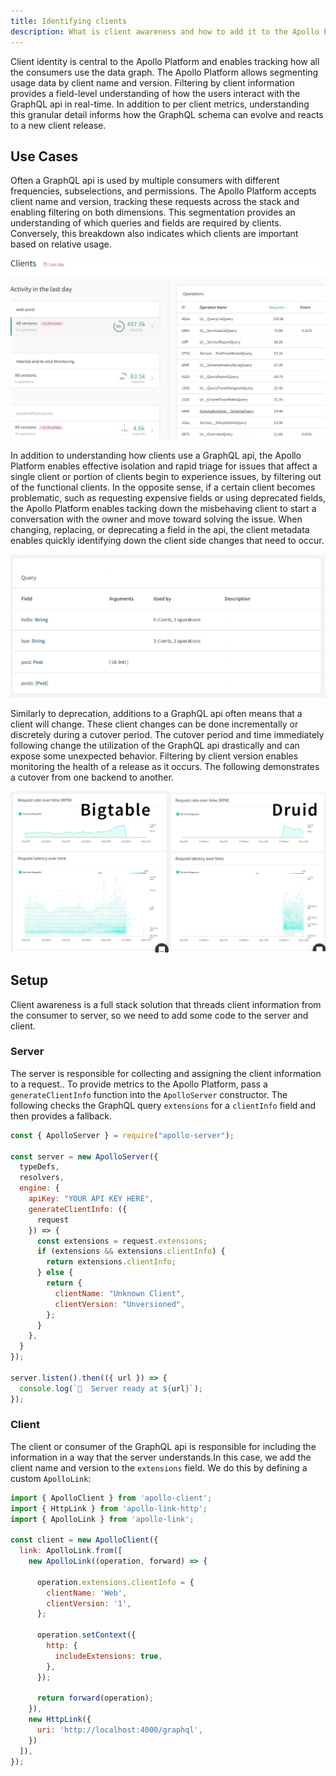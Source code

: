 ```yaml
---
title: Identifying clients
description: What is client awareness and how to add it to the Apollo Platform
---
```


Client identity is central to the Apollo Platform and enables tracking how all
the consumers use the data graph. The Apollo Platform allows segmenting usage
data by client name and version. Filtering by client information provides a
field-level understanding of how the users interact with the GraphQL api in
real-time. In addition to per client metrics, understanding this granular
detail informs how the GraphQL schema can evolve and reacts to a new client
release.

## Use Cases

Often a GraphQL api is used by multiple consumers with different frequencies,
subselections, and permissions. The Apollo Platform accepts client name and
version, tracking these requests across the stack and enabling filtering on
both dimensions. This segmentation provides an understanding of which queries
and fields are required by clients. Conversely, this breakdown also indicates
which clients are important based on relative usage.

![client overview](../img/client-awareness/overview.png)

In addition to understanding how clients use a GraphQL api, the Apollo Platform
enables effective isolation and rapid triage for issues that affect a single
client or portion of clients begin to experience issues, by filtering out of
the functional clients. In the opposite sense, if a certain client becomes
problematic, such as requesting expensive fields or using deprecated fields,
the Apollo Platform enables tacking down the misbehaving client to start a
conversation with the owner and move toward solving the issue. When changing,
replacing, or deprecating a field in the api, the client metadata enables
quickly identifying down the client side changes that need to occur.

![client field](../img/client-awareness/field-usage.png)

Similarly to deprecation, additions to a GraphQL api often means that a client will change. These client changes can be done incrementally or discretely during a cutover period. The cutover period and time immediately following change the utilization of the GraphQL api drastically and can expose some unexpected behavior. Filtering by client version enables monitoring the health of a release as it occurs. The following demonstrates a cutover from one backend to another.

![druid cutover](../img/client-awareness/cutover.png)

## Setup

Client awareness is a full stack solution that threads client information from
the consumer to server, so we need to add some code to the server and client.

### Server

The server is responsible for collecting and assigning the client information
to a request.. To provide metrics to the Apollo Platform, pass a
`generateClientInfo` function into the `ApolloServer` constructor. The
following checks the GraphQL query `extensions` for a `clientInfo` field and
then provides a fallback.

```js line=8-20
const { ApolloServer } = require("apollo-server");

const server = new ApolloServer({
  typeDefs,
  resolvers,
  engine: {
    apiKey: "YOUR API KEY HERE",
    generateClientInfo: ({
      request
    }) => {
      const extensions = request.extensions;
      if (extensions && extensions.clientInfo) {
        return extensions.clientInfo;
      } else {
        return {
          clientName: "Unknown Client",
          clientVersion: "Unversioned",
        };
      }
    },
  }
});

server.listen().then(({ url }) => {
  console.log(`🚀  Server ready at ${url}`);
});
```

### Client

The client or consumer of the GraphQL api is responsible for including the
information in a way that the server understands.In this case, we add the
client name and version to the `extensions` field. We do this by defining a
custom `ApolloLink`:

```js line=9-12
import { ApolloClient } from 'apollo-client';
import { HttpLink } from 'apollo-link-http';
import { ApolloLink } from 'apollo-link';

const client = new ApolloClient({
  link: ApolloLink.from([
    new ApolloLink((operation, forward) => {

      operation.extensions.clientInfo = {
        clientName: 'Web',
        clientVersion: '1',
      };

      operation.setContext({
        http: {
          includeExtensions: true,
        },
      });

      return forward(operation);
    }),
    new HttpLink({
      uri: 'http://localhost:4000/graphql',
    })
  ]),
});
```
